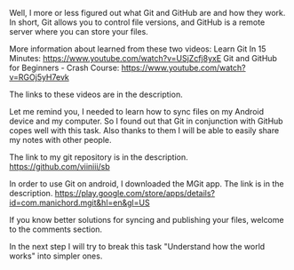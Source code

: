 Well, I more or less figured out what Git and GitHub are and how they work. In short, Git allows you to control file versions, and GitHub is a remote server where you can store your files.

More information about learned from these two videos:
Learn Git In 15 Minutes:
https://www.youtube.com/watch?v=USjZcfj8yxE
Git and GitHub for Beginners - Crash Course:
https://www.youtube.com/watch?v=RGOj5yH7evk

The links to these videos are in the description. 

Let me remind you, I needed to learn how to sync files on my Android device and my computer. So I found out that Git in conjunction with GitHub copes well with this task. Also thanks to them I will be able to easily share my notes with other people.

The link to my git repository is in the description.
https://github.com/viiniii/sb

In order to use Git on android, I downloaded the MGit app.
The link is in the description.
https://play.google.com/store/apps/details?id=com.manichord.mgit&hl=en&gl=US

If you know better solutions for syncing and publishing your files, welcome to the comments section.

In the next step I will try to break this task "Understand how the world works" into simpler ones.












